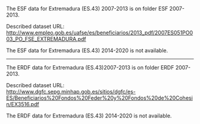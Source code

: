 The ESF data for Extremadura (ES.43) 2007-2013 is on folder ESF 2007-2013.

Described dataset URL: http://www.empleo.gob.es/uafse/es/beneficiarios/2013_pdf/2007ES051PO003_PO_FSE_EXTREMADURA.pdf

The ESF data for Extremadura (ES.43) 2014-2020 is not available.

-----

The ERDF data for Extremadura (ES.43)2007-2013 is on folder ERDF 2007-2013.

Described dataset URL: http://www.dgfc.sepg.minhap.gob.es/sitios/dgfc/es-ES/Beneficiarios%20Fondos%20Feder%20y%20Fondos%20de%20Cohesin/EX3516.pdf

The ERDF data for Extremadura (ES.43) 2014-2020 is not available.









